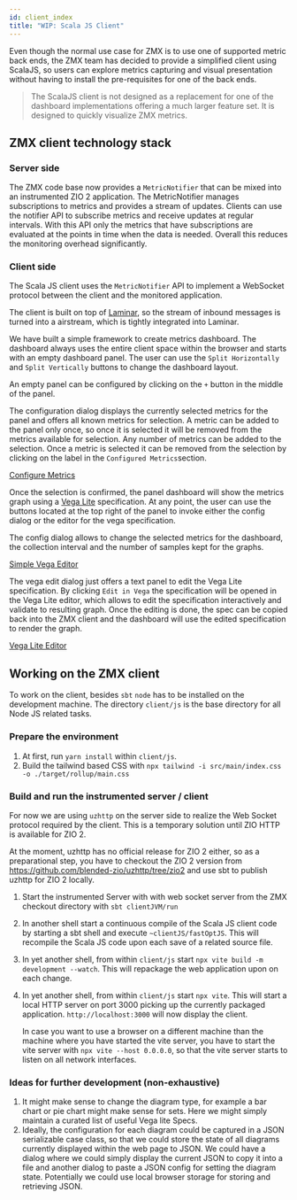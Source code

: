 ```yaml
---
id: client_index
title: "WIP: Scala JS Client"
---
```


Even though the normal use case for ZMX is to use one of supported metric back ends, the ZMX team has decided 
to provide a simplified client using ScalaJS, so users can explore metrics capturing and visual presentation 
without having to install the pre-requisites for one of the back ends. 

> The ScalaJS client is not designed as a replacement for one of the dashboard implementations offering a 
> much larger feature set. It is designed to quickly visualize ZMX metrics.

## ZMX client technology stack

### Server side

The ZMX code base now provides a `MetricNotifier` that can be mixed into an instrumented ZIO 2 application. 
The MetricNotifier manages subscriptions to metrics and provides a stream of updates. Clients can use the 
notifier API to subscribe metrics and receive updates at regular intervals. With this API only the metrics 
that have subscriptions are evaluated at the points in time when the data is needed. Overall this reduces 
the monitoring overhead significantly. 

### Client side

The Scala JS client uses the `MetricNotifier` API to implement a WebSocket protocol between the client and the 
monitored application. 

The client is built on top of [Laminar](https://laminar.dev/), so the stream of inbound messages is turned into 
a airstream, which is tightly integrated into Laminar. 

We have built a simple framework to create metrics dashboard. The dashboard always uses the entire client space 
within the browser and starts with an empty dashboard panel. The user can use the `Split Horizontally` and 
`Split Vertically` buttons to change the dashboard layout. 

An empty panel can be configured by clicking on the `+` button in the middle of the panel. 

The configuration dialog displays the currently selected metrics for the panel and offers all known metrics 
for selection. A metric can be added to the panel only once, so once it is selected it will be removed from the 
metrics available for selection. Any number of metrics can be added to the selection. Once a metric is selected it can be removed from the selection by clicking on the label in the `Configured Metrics`section. 

[Configure Metrics](/zio-zmx/img/jsclient-config.png)

Once the selection is confirmed, the panel dashboard will show the metrics graph using a [Vega Lite](https://vega.github.io/vega-lite/) specification. At any point, the user can use the buttons located at the top right 
of the panel to invoke either the config dialog or the editor for the vega specification. 

The config dialog allows to change the selected metrics for the dashboard, the collection interval and the number of samples kept for the graphs. 

[Simple Vega Editor](/zio-zmx/img/jsclient-vegaedit.png)

The vega edit dialog just offers a text panel to edit the Vega Lite specification. By clicking `Edit in Vega` 
the specification will be opened in the Vega Lite editor, which allows to edit the specification interactively 
and validate to resulting graph. Once the editing is done, the spec can be copied back into the ZMX client and 
the dashboard will use the edited specification to render the graph.

[Vega Lite Editor](/zio-zmx/img/vegalite-edit.png)

## Working on the ZMX client 

To work on the client, besides `sbt` `node` has to be installed on the development machine. The directory `client/js`
is the base directory for all Node JS related tasks. 

### Prepare the environment

1. At first, run `yarn install` within `client/js`. 
1. Build the tailwind based CSS with `npx tailwind -i src/main/index.css -o ./target/rollup/main.css`

### Build and run the instrumented server / client

For now we are using `uzhttp` on the server side to realize the Web Socket protocol required by the client. 
This is a temporary solution until ZIO HTTP is available for ZIO 2. 

At the moment, uzhttp has no official release for ZIO 2 either, so as a preparational step, you have 
to checkout the ZIO 2 version from https://github.com/blended-zio/uzhttp/tree/zio2 and use sbt to publish 
uzhttp for ZIO 2 locally. 

1. Start the instrumented Server with with web socket server from the ZMX checkout directory with `sbt clientJVM/run`
1. In another shell start a continuous compile of the Scala JS client code by starting a sbt shell and execute `~clientJS/fastOptJS`. This will recompile the Scala JS code upon each save of a related source file.
1. In yet another shell, from within `client/js` start `npx vite build -m development --watch`. This will repackage
   the web application upon on each change. 
1. In yet another shell, from within `client/js` start `npx vite`. This will start a local HTTP server on port 
   3000 picking up the currently packaged application. `http://localhost:3000` will now display the client. 

   In case you want to use a browser on a different machine than the machine where you have started the vite 
   server, you have to start the vite server with `npx vite --host 0.0.0.0`, so that the vite server starts to 
   listen on all network interfaces.    

### Ideas for further development (non-exhaustive)

1. It might make sense to change the diagram type, for example a bar chart or pie chart might make sense for sets. Here we might simply maintain a curated list of useful Vega lite Specs. 
1. Ideally, the configuration for each diagram could be captured in a JSON serializable case class, so that we could
   store the state of all diagrams currently displayed within the web page to JSON. We could have a dialog where we 
   could simply display the current JSON to copy it into a file and another dialog to paste a JSON config for setting 
   the diagram state. Potentially we could use local browser storage for storing and retrieving JSON. 
   




